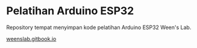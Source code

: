 # Pelatihan Arduino ESP32

Repository tempat menyimpan kode pelatihan Arduino ESP32 Ween's Lab.

[weenslab.gitbook.io](https://weenslab.gitbook.io/pages/proyek-arduino/pelatihan-mikrokontroler-arduino-esp32)
